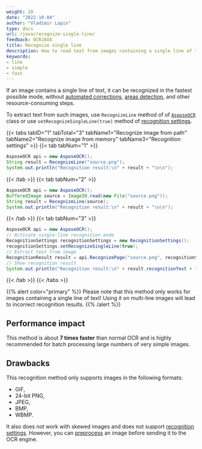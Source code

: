```yaml
---
weight: 20
date: "2022-10-04"
author: "Vladimir Lapin"
type: docs
url: /java/recognize-single-line/
feedback: OCRJAVA
title: Recognize single line
description: How to read text from images containing a single line of text.
keywords:
- line
- simple
- fast
---
```


If an image contains a single line of text, it can be recognized in the fastest possible mode, without [automated corrections](/ocr/java/image-preprocessing/), [areas detection](/ocr/java/areas-detection/), and other resource-consuming steps.

To extract text from such images, use `RecognizeLine` method of of [`AsposeOCR`](https://reference.aspose.com/ocr/java/com.aspose.ocr/AsposeOCR) class or use `setRecognizeSingleLine(true)` method of [recognition settings](/ocr/java/recognition-settings/).

{{< tabs tabID="1" tabTotal="3" tabName1="Recognize image from path" tabName2="Recognize image from memory" tabName3="Recognition settings" >}}
{{< tab tabNum="1" >}}
```java
AsposeOCR api = new AsposeOCR();
String result = RecognizeLine("source.png");
System.out.println("Recognition result:\n" + result + "\n\n");
```
{{< /tab >}}
{{< tab tabNum="2" >}}
```java
AsposeOCR api = new AsposeOCR();
BufferedImage source = ImageIO.read(new File("source.png"));
String result = RecognizeLine(source);
System.out.println("Recognition result:\n" + result + "\n\n");
```
{{< /tab >}}
{{< tab tabNum="3" >}}
```java
AsposeOCR api = new AsposeOCR();
// Activate single-line recognition mode
RecognitionSettings recognitionSettings = new RecognitionSettings();
recognitionSettings.setRecognizeSingleLine(true);
// Extract text from image
RecognitionResult result = api.RecognizePage("source.png", recognitionSettings);
// Show recognition result
System.out.println("Recognition result:\n" + result.recognitionText + "\n\n");
```
{{< /tab >}}
{{< /tabs >}}

{{% alert color="primary" %}}
Please note that this method only works for images containing a single line of text! Using it on multi-line images will lead to incorrect recognition results.
{{% /alert %}}

## Performance impact

This method is about **7 times faster** than normal OCR and is highly recommended for batch processing large numbers of very simple images.

## Drawbacks

This recognition method only supports images in the following formats:

- GIF,
- 24-bit PNG,
- JPEG,
- BMP,
- WBMP.

It also does not work with skewed images and does not support [recognition settings](/ocr/java/recognition-settings/). However, you can [preprocess](/ocr/java/image-preprocessing/) an image before sending it to the OCR engine.
